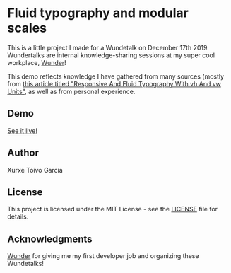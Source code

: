# Fluid typography and modular scales

This is a little project I made for a Wundetalk on December 17th 2019. Wundertalks are internal knowledge-sharing sessions at my super cool workplace, [Wunder](https://github.com/wunderio)!

This demo reflects knowledge I have gathered from many sources (mostly from [this article titled "Responsive And Fluid Typography With vh And vw Units"](https://www.smashingmagazine.com/2016/05/fluid-typography/), as well as from personal experience.

## Demo

[See it live!](https://xurxe.github.io/fluid-typography-modular-scales/)

## Author

Xurxe Toivo García

## License

This project is licensed under the MIT License - see the [LICENSE](LICENSE) file for details.

## Acknowledgments

[Wunder](https://github.com/wunderio) for giving me my first developer job and organizing these Wundetalks!
